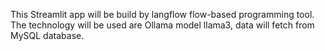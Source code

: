 This Streamlit app will be build by langflow flow-based programming tool. The technology will be used are Ollama model llama3, data will fetch from MySQL database.
